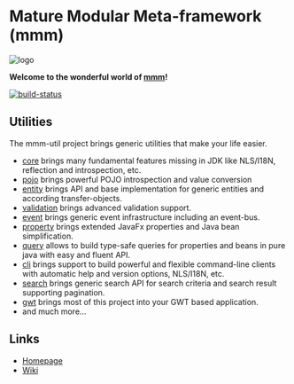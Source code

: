 # Mature Modular Meta-framework (mmm)

![logo](https://raw.github.com/m-m-m/mmm/master/src/site/resources/images/logo.png)

**Welcome to the wonderful world of [mmm](http://m-m-m.sourceforge.net/index.html)!**

[![build-status](https://travis-ci.org/m-m-m/util.svg?branch=master)](https://travis-ci.org/m-m-m/util)

## Utilities

The mmm-util project brings generic utilities that make your life easier.

* [core](mmm-util-core) brings many fundamental features missing in JDK like NLS/I18N, reflection and introspection, etc.
* [pojo](mmm-util-pojo) brings powerful POJO introspection and value conversion
* [entity](mmm-util-entity) brings API and base implementation for generic entities and according transfer-objects.
* [validation](mmm-util-validation) brings advanced validation support.
* [event](mmm-util-event) brings generic event infrastructure including an event-bus.
* [property](mmm-util-property) brings extended JavaFx properties and Java bean simplification.
* [query](mmm-util-query) allows to build type-safe queries for properties and beans in pure java with easy and fluent API.
* [cli](mmm-util-cli) brings support to build powerful and flexible command-line clients with automatic help and version options, NLS/I18N, etc.
* [search](mmm-util-search) brings generic search API for search criteria and search result supporting pagination.
* [gwt](mmm-util-gwt) brings most of this project into your GWT based application.
* and much more...

## Links

* [Homepage](http://m-m-m.sourceforge.net/mmm-util/index.html)
* [Wiki](../../wiki)